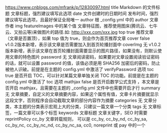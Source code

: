 https://www.cnblogs.com/mfrank/p/12830097.html
title	Markdown 的文件标题	   文章标题，强烈建议填写此选项
date	文件创建时的日期时间	发布时间，强烈建议填写此选项，且最好保证全局唯一
author	根 _config.yml 中的 author	文章作者
img	    featureImages 中的某个值	文章特征图，推荐使用图床(腾讯云、七牛云、又拍云等)来做图片的路径.如: http://xxx.com/xxx.jpg
top	true	推荐文章（文章是否置顶），如果 top 值为 true，则会作为首页推荐文章
cover	false	v1.0.2版本新增，表示该文章是否需要加入到首页轮播封面中
coverImg	无	v1.0.2版本新增，表示该文章在首页轮播封面需要显示的图片路径，如果没有，则默认使用文章的特色图片
password	无	文章阅读密码，如果要对文章设置阅读验证密码的话，就可以设置 password 的值，该值必须是用 SHA256 加密后的密码，防止被他人识破。前提是在主题的 config.yml 中激活了 verifyPassword 选项
toc	true	是否开启 TOC，可以针对某篇文章单独关闭 TOC 的功能。前提是在主题的 config.yml 中激活了 toc 选项
mathjax	false	是否开启数学公式支持 ，本文章是否开启 mathjax，且需要在主题的 _config.yml 文件中也需要开启才行
summary	无	文章摘要，自定义的文章摘要内容，如果这个属性有值，文章卡片摘要就显示这段文字，否则程序会自动截取文章的部分内容作为摘要
categories	无	文章分类，本主题的分类表示宏观上大的分类，只建议一篇文章一个分类
tags	无	文章标签，一篇文章可以多个标签
keywords	文章标题	文章关键字，SEO 时需要
reprintPolicy	cc_by	文章转载规则， 可以是 cc_by, cc_by_nd, cc_by_sa, cc_by_nc, cc_by_nc_nd, cc_by_nc_sa, cc0, noreprint 或 pay 中的一个